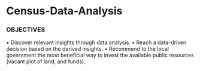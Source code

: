 # Census-Data-Analysis

### OBJECTIVES
• Discover relevant insights through data analysis.
• Reach a data-driven decision based on the derived insights.
• Recommend to the local government the most beneficial way to invest the available public
resources (vacant plot of land, and funds).
